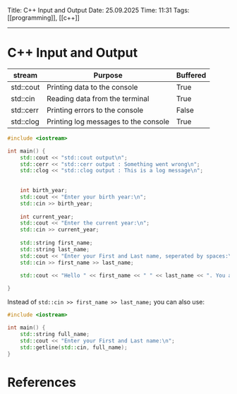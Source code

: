 Title: C++ Input and Output
Date: 25.09.2025
Time: 11:31
Tags: [[programming]], [[c++]]

---
# C++ Input and Output

| stream    | Purpose                              | Buffered |
| --------- | ------------------------------------ | -------- |
| std::cout | Printing data to the console         | True     |
| std::cin  | Reading data from the terminal       | True     |
| std::cerr | Printing errors to the console       | False    |
| std::clog | Printing log messages to the console | True     |

```c++
#include <iostream>

int main() {
	std::cout << "std::cout output\n";
	std::cerr << "std::cerr output : Something went wrong\n";
	std::clog << "std::clog output : This is a log message\n";
	
	
	int birth_year;
	std::cout << "Enter your birth year:\n";
	std::cin >> birth_year;
	
	int current_year;
	std::cout << "Enter the current year:\n";
	std::cin >> current_year;
	
	std::string first_name;
	std::string last_name;
	std::cout << "Enter your First and Last name, seperated by spaces:\n";
	std::cin >> first_name >> last_name;
	
	std::cout << "Hello " << first_name << " " << last_name << ". You are born in " << birth_year << " and are now " << current_year - birth_year << " years old.";

}
```

Instead of `std::cin >> first_name >> last_name;` you can also use: 

```c++
#include <iostream>

int main() {
	std::string full_name;
	std::cout << "Enter your First and Last name:\n";
	std::getline(std::cin, full_name);
}

```
# References